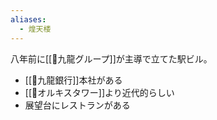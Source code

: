 ```yaml
---
aliases:
  - 煌天楼
---
```


八年前に[[🏢九龍グループ]]が主導で立てた駅ビル。

- [[🏦九龍銀行]]本社がある
- [[🏢オルキスタワー]]より近代的らしい
- 展望台にレストランがある